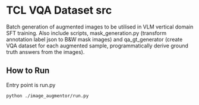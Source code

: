 # TCL VQA Dataset src
Batch generation of augmented images to be utilised in VLM vertical domain SFT training.
Also include scripts, mask_generation.py (transform annotation label json to B&W mask images) and qa_gt_generator (create VQA dataset for each augmented sample, programmatically derive ground truth answers from the images).

## How to Run
Entry point is run.py

```
python ./image_augmentor/run.py
```
